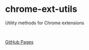 # chrome-ext-utils

Utility methods for Chrome extensions

<br />

[GitHub Pages](https://opus1269.github.io/chrome-ext-utils/)
